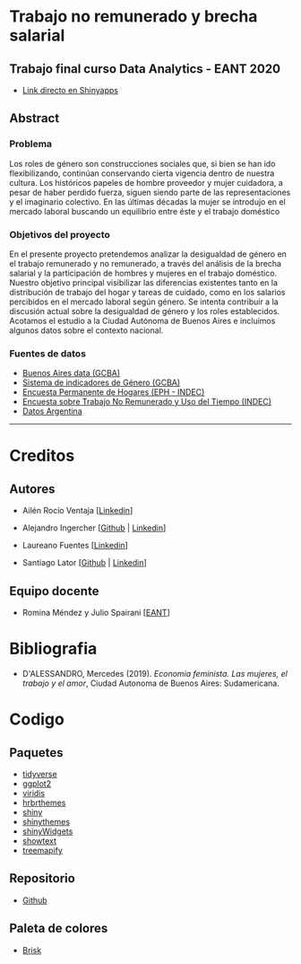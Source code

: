 # Trabajo no remunerado y brecha salarial
## Trabajo final curso Data Analytics - EANT 2020

- [Link directo en Shinyapps](https://santiago-lator.shinyapps.io/proyecto-final-EANT)

## Abstract
### Problema

Los roles de género son construcciones sociales que, si bien se han ido flexibilizando, continúan conservando cierta vigencia dentro de nuestra cultura.
Los históricos papeles de hombre proveedor y mujer cuidadora, a pesar de haber perdido fuerza, siguen siendo parte de las representaciones y el imaginario colectivo.
En las últimas décadas la mujer se introdujo en el mercado laboral buscando un equilibrio entre éste y el trabajo doméstico

### Objetivos del proyecto

En el presente proyecto pretendemos analizar la desigualdad de género en el trabajo remunerado y no remunerado, a través del análisis de la brecha salarial y la participación de hombres y mujeres en el trabajo doméstico.
Nuestro objetivo principal visibilizar las diferencias existentes tanto en la distribución de trabajo del hogar y tareas de cuidado, como en los salarios percibidos en el mercado laboral según género. Se intenta contribuir a la discusión actual sobre la desigualdad de género y los roles establecidos.
Acotamos el estudio a la Ciudad Autónoma de Buenos Aires e incluimos algunos datos sobre el contexto nacional.

### Fuentes de datos

- [Buenos Aires data (GCBA)](https://data.buenosaires.gob.ar)
- [Sistema de indicadores de Género (GCBA)](https://www.estadisticaciudad.gob.ar)
- [Encuesta Permanente de Hogares (EPH - INDEC)](https://www.indec.gob.ar/indec/web/Institucional-Indec-BasesDeDatos)
- [Encuesta sobre Trabajo No Remunerado y Uso del Tiempo (INDEC)](https://www.indec.gob.ar/indec/web/Nivel4-Tema-4-31-117)
- [Datos Argentina](https://datos.gob.ar/)

---

# Creditos
## Autores

- Ailén Rocío Ventaja [[Linkedin](https://www.linkedin.com/in/ailenventaja/)]

- Alejandro Ingercher [[Github](https://github.com/aleingercher) |  [Linkedin](https://www.linkedin.com/in/alejandro-ingercher-casas-234aba41)]

- Laureano Fuentes [[Linkedin](http://linkedin.com/in/laureanofuentes)]

- Santiago Lator [[Github](https://github.com/santiagolator) |  [Linkedin](https://www.linkedin.com/in/santiago-lator-arias-291879153/)]

## Equipo docente
- Romina Méndez y Julio Spairani [[EANT](https://eant.tech/)]

# Bibliografia
- D'ALESSANDRO, Mercedes (2019). _Economia feminista. Las mujeres, el trabajo y el amor_, Ciudad Autonoma de Buenos Aires: Sudamericana.

# Codigo

## Paquetes

- [tidyverse](https://www.tidyverse.org/)
- [ggplot2](https://ggplot2.tidyverse.org/)
- [viridis](https://cran.r-project.org/web/packages/viridis/vignettes/intro-to-viridis.html)
- [hrbrthemes](https://github.com/hrbrmstr/hrbrthemes)
- [shiny](https://shiny.rstudio.com/)
- [shinythemes](https://rstudio.github.io/shinythemes/)
- [shinyWidgets](https://github.com/dreamRs/shinyWidgets)
- [showtext](https://github.com/yixuan/showtext)
- [treemapify](https://github.com/wilkox/treemapify)


## Repositorio

- [Github](https://github.com/santiagolator/data_analytics/tree/master/R/shinny_apps/proyecto-final-EANT)

## Paleta de colores

- [Brisk](https://www.color-hex.com/color-palette/95221)

